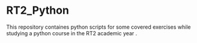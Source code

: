 # RT2_Python
This repository containes python scripts for some covered exercises while studying a python course in the RT2 academic year .
